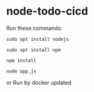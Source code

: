 # node-todo-cicd

Run these commands:


`sudo apt install nodejs`


`sudo apt install npm`


`npm install`

`node app.js`

or Run by docker
updated

